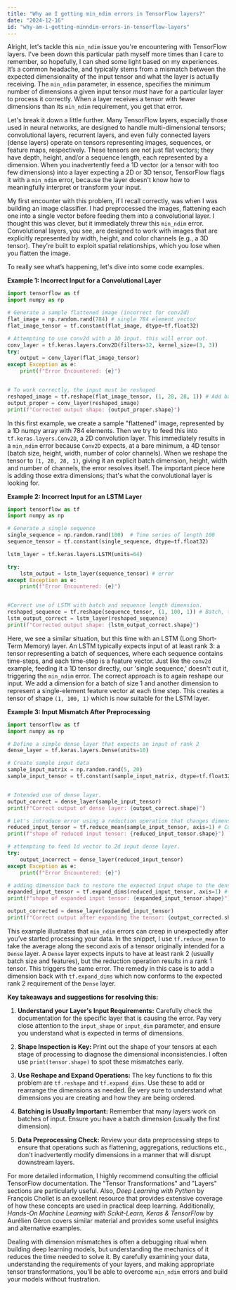 ```yaml
---
title: "Why am I getting min_ndim errors in TensorFlow layers?"
date: "2024-12-16"
id: "why-am-i-getting-minndim-errors-in-tensorflow-layers"
---
```


Alright, let's tackle this `min_ndim` issue you're encountering with TensorFlow layers. I've been down this particular path myself more times than I care to remember, so hopefully, I can shed some light based on my experiences. It’s a common headache, and typically stems from a mismatch between the expected dimensionality of the input tensor and what the layer is actually receiving. The `min_ndim` parameter, in essence, specifies the minimum number of dimensions a given input tensor *must* have for a particular layer to process it correctly. When a layer receives a tensor with fewer dimensions than its `min_ndim` requirement, you get that error.

Let's break it down a little further. Many TensorFlow layers, especially those used in neural networks, are designed to handle multi-dimensional tensors; convolutional layers, recurrent layers, and even fully connected layers (dense layers) operate on tensors representing images, sequences, or feature maps, respectively. These tensors are not just flat vectors; they have depth, height, and/or a sequence length, each represented by a dimension. When you inadvertently feed a 1D vector (or a tensor with too few dimensions) into a layer expecting a 2D or 3D tensor, TensorFlow flags it with a `min_ndim` error, because the layer doesn't know how to meaningfully interpret or transform your input.

My first encounter with this problem, if I recall correctly, was when I was building an image classifier. I had preprocessed the images, flattening each one into a single vector before feeding them into a convolutional layer. I thought this was clever, but it immediately threw this `min_ndim` error. Convolutional layers, you see, are designed to work with images that are explicitly represented by width, height, and color channels (e.g., a 3D tensor). They're built to exploit spatial relationships, which you lose when you flatten the image.

To really see what’s happening, let's dive into some code examples.

**Example 1: Incorrect Input for a Convolutional Layer**

```python
import tensorflow as tf
import numpy as np

# Generate a sample flattened image (incorrect for conv2d)
flat_image = np.random.rand(784) # single 784 element vector
flat_image_tensor = tf.constant(flat_image, dtype=tf.float32)

# Attempting to use conv2d with a 1D input. this will error out.
conv_layer = tf.keras.layers.Conv2D(filters=32, kernel_size=(3, 3))
try:
    output = conv_layer(flat_image_tensor)
except Exception as e:
    print(f"Error Encountered: {e}")


# To work correctly, the input must be reshaped
reshaped_image = tf.reshape(flat_image_tensor, (1, 28, 28, 1)) # Add batch, height, width, channel
output_proper = conv_layer(reshaped_image)
print(f"Corrected output shape: {output_proper.shape}")

```

In this first example, we create a sample "flattened" image, represented by a 1D numpy array with 784 elements. Then we try to feed this into `tf.keras.layers.Conv2D`, a 2D convolution layer. This immediately results in a `min_ndim` error because `Conv2D` expects, at a bare minimum, a 4D tensor (batch size, height, width, number of color channels). When we reshape the tensor to `(1, 28, 28, 1)`, giving it an explicit batch dimension, height, width and number of channels, the error resolves itself. The important piece here is adding those extra dimensions; that's what the convolutional layer is looking for.

**Example 2: Incorrect Input for an LSTM Layer**

```python
import tensorflow as tf
import numpy as np

# Generate a single sequence
single_sequence = np.random.rand(100)  # Time series of length 100
sequence_tensor = tf.constant(single_sequence, dtype=tf.float32)

lstm_layer = tf.keras.layers.LSTM(units=64)

try:
    lstm_output = lstm_layer(sequence_tensor) # error
except Exception as e:
    print(f"Error Encountered: {e}")


#Correct use of LSTM with batch and sequence length dimension.
reshaped_sequence = tf.reshape(sequence_tensor, (1, 100, 1)) # Batch, time-steps, feature size
lstm_output_correct = lstm_layer(reshaped_sequence)
print(f"Corrected output shape: {lstm_output_correct.shape}")

```

Here, we see a similar situation, but this time with an LSTM (Long Short-Term Memory) layer. An LSTM typically expects input of at least rank 3: a tensor representing a batch of sequences, where each sequence contains time-steps, and each time-step is a feature vector. Just like the `conv2d` example, feeding it a 1D tensor directly, our 'single sequence,' doesn't cut it, triggering the `min_ndim` error. The correct approach is to again reshape our input. We add a dimension for a batch of size 1 and another dimension to represent a single-element feature vector at each time step. This creates a tensor of shape `(1, 100, 1)` which is now suitable for the LSTM layer.

**Example 3: Input Mismatch After Preprocessing**

```python
import tensorflow as tf
import numpy as np

# Define a simple dense layer that expects an input of rank 2
dense_layer = tf.keras.layers.Dense(units=10)

# Create sample input data
sample_input_matrix = np.random.rand(5, 20)
sample_input_tensor = tf.constant(sample_input_matrix, dtype=tf.float32)


# Intended use of dense layer.
output_correct = dense_layer(sample_input_tensor)
print(f"Correct output of dense layer: {output_correct.shape}")

# Let's introduce error using a reduction operation that changes dimensions
reduced_input_tensor = tf.reduce_mean(sample_input_tensor, axis=1) # Collapse from (5,20) to (5,).
print(f"shape of reduced input tensor: {reduced_input_tensor.shape}")

# attempting to feed 1d vector to 2d input dense layer.
try:
    output_incorrect = dense_layer(reduced_input_tensor)
except Exception as e:
    print(f"Error Encountered: {e}")

# adding dimension back to restore the expected input shape to the dense layer.
expanded_input_tensor = tf.expand_dims(reduced_input_tensor, axis=1) # add 1 as the last axis
print(f"shape of expanded input tensor: {expanded_input_tensor.shape}")

output_corrected = dense_layer(expanded_input_tensor)
print(f"Correct output after expanding the tensor: {output_corrected.shape}")
```

This example illustrates that `min_ndim` errors can creep in unexpectedly after you’ve started processing your data. In the snippet, I use `tf.reduce_mean` to take the average along the second axis of a tensor originally intended for a `Dense` layer. A `Dense` layer expects inputs to have at least rank 2 (usually batch size and features), but the reduction operation results in a rank 1 tensor. This triggers the same error. The remedy in this case is to add a dimension back with `tf.expand_dims` which now conforms to the expected rank 2 requirement of the `Dense` layer.

**Key takeaways and suggestions for resolving this:**

1.  **Understand your Layer's Input Requirements:** Carefully check the documentation for the specific layer that is causing the error. Pay very close attention to the `input_shape` or `input_dim` parameter, and ensure you understand what is expected in terms of dimensions.

2.  **Shape Inspection is Key:** Print out the shape of your tensors at each stage of processing to diagnose the dimensional inconsistencies. I often use `print(tensor.shape)` to spot these mismatches early.

3.  **Use Reshape and Expand Operations:** The key functions to fix this problem are `tf.reshape` and `tf.expand_dims`. Use these to add or rearrange the dimensions as needed. Be very sure to understand what dimensions you are creating and how they are being ordered.

4.  **Batching is Usually Important:** Remember that many layers work on batches of input. Ensure you have a batch dimension (usually the first dimension).

5.  **Data Preprocessing Check:** Review your data preprocessing steps to ensure that operations such as flattening, aggregations, reductions etc., don't inadvertently modify dimensions in a manner that will disrupt downstream layers.

For more detailed information, I highly recommend consulting the official TensorFlow documentation. The "Tensor Transformations" and "Layers" sections are particularly useful. Also, *Deep Learning with Python* by François Chollet is an excellent resource that provides extensive coverage of how these concepts are used in practical deep learning. Additionally, *Hands-On Machine Learning with Scikit-Learn, Keras & TensorFlow* by Aurélien Géron covers similar material and provides some useful insights and alternative examples.

Dealing with dimension mismatches is often a debugging ritual when building deep learning models, but understanding the mechanics of it reduces the time needed to solve it. By carefully examining your data, understanding the requirements of your layers, and making appropriate tensor transformations, you’ll be able to overcome `min_ndim` errors and build your models without frustration.
